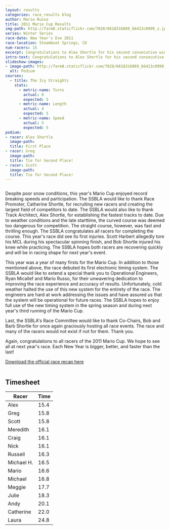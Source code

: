 ```yaml
---
layout: results
categories: race_results blog
author: Mario Russo
title: 2011 Mario Cup Results
img-path: http://farm8.staticflickr.com/7028/6618316869_b6413c0999_z.jpg
series: Winter Series
race-date: New Year's Eve 2011
race-location: Steamboat Springs, CO
num-racers: 15
excerpt: Congratulations to Alex Shortle for his second consecutive win at the 2011 running of the Mario Cup  luge race. Alex won in 15.4 seconds! All participants posted some seriously fast times, and the  Steamboat Springs Backyard Luge Association (SSBLA) would also like to congratulate Meredith Elzea for posting the fastest time in the women's division. Meredith finished in 16.1 seconds, the third fastest time overall.
intro-text: Congratulations to Alex Shortle for his second consecutive win at the 2011 running of the Mario Cup  luge race. Alex won in 15.4 seconds! All participants posted some seriously fast times, and the  Steamboat Springs Backyard Luge Association (SSBLA) would also like to congratulate Meredith Elzea for posting the fastest time in the women's division. Meredith finished in 16.1 seconds, the third fastest time overall. 
slideshow-images:
- image-path: http://farm8.staticflickr.com/7028/6618316869_b6413c0999_z.jpg
  alt: Podium
courses:
  - title: The Icy Straights
    stats:
      - metric-name: Turns
        actual: 0
        expected: 5
      - metric-name: Length
        actual: 4
        expected: 5
      - metric-name: Speed
        actual: 5
        expected: 5
podium:
- racer: Alex Shortle
  image-path: 
  title: First Place
- racer: Greg
  image-path: 
  title: Tie for Second Place!
- racer: Scott
  image-path: 
  title: Tie for Second Place!
---
```

<div class="row">
    <div class="two-thirds column">

<p>Despite poor snow conditions, this year's Mario Cup enjoyed record breaking speeds and participation. The SSBLA would like to thank Race Promoter, Catherine Shortle, for recruiting new racers and creating the largest field of competitors to date. The SSBLA would also like to thank Track Architect, Alex Shortle, for establishing the fastest tracks to date. Due to weather conditions and the late starttime, the curved course was deemed too dangerous for competition. The straight course, however, was fast and thrilling enough. The SSBLA congratulates all racers for completing the course. This year's race did see its first injuries. Scott Harbert allegedly tore his MCL during his spectacular spinning finish, and Bob Shortle injured his knee while practicing. The SSBLA hopes both racers are  recovering quickly and will be in racing shape for next year's event.<p>

<p>This year was a year of many firsts for the Mario Cup. In addition to those mentioned above, the race debuted its first electronic timing system. The SSBLA would like to extend a special thank you to Operational Engineers, Ryan Micallef and Mario Russo, for their unwavering dedication to improving the race experience and accuracy of results. Unfortunately, cold weather halted the use of this new system for the entirety of the race. The engineers are hard at work addressing the issues and have assured us that the system will be operational for future races. The SSBLA hopes to enjoy full use of the new timing system in the spring season and during next year's third running of the Mario Cup.</p>
<p>Last, the SSBLA's Race Committee would like to thank Co-Chairs, Bob and Barb Shortle for once again graciously hosting all race events. The race and many of the racers would not exist if not for them. Thank you.</p>
<p>Again, congratulations to all racers of the 2011 Mario Cup. We hope to see all at next year's race. Each New Year is bigger, better, and faster than the last!</p>
<p><a target="_blank" href="/assets/2011-race-wrapup.pdf">Download the official race recap here</a></p>
    </div>
</div>
<div class="row">
    <div class="two-thirds column">
        <div class="underline-heading">
            <h2>Timesheet</h2>
        </div>
        <table
            class="table table-striped table-bordered">
            <thead>
                <tr>
                    <th>Racer</th>
                    <th>Time</th>
                </tr>
            </thead>
            <tbody>
                <tr>
                    <td>Alex</td>
                    <td>15.4</td>
                </tr>
                <tr>
                    <td>Greg</td>
                    <td>15.8</td>
                </tr>
                <tr>
                    <td>Scott</td>
                    <td>15.8</td>
                </tr>
                <tr>
                    <td>Meredith</td>
                    <td>16.1</td>
                </tr>
                <tr>
                    <td>Craig</td>
                    <td>16.1</td>
                </tr>
                <tr>
                    <td>Nick</td>
                    <td>16.1</td>
                </tr>
                <tr>
                    <td>Russell</td>
                    <td>16.3</td>
                </tr>
                <tr>
                    <td>Michael H.</td>
                    <td>16.5</td>
                </tr>
                <tr>
                    <td>Mario</td>
                    <td>16.6</td>
                </tr>
                <tr>
                    <td>Michael</td>
                    <td>16.8</td>
                </tr>
                <tr>
                    <td>Meggie</td>
                    <td>17.7</td>
                </tr>
                <tr>
                    <td>Julie</td>
                    <td>18.3</td>
                </tr>
                <tr>
                    <td>Andy</td>
                    <td>20.1</td>
                </tr>
                <tr>
                    <td>Catherine</td>
                    <td>22.0</td>
                </tr>
                <tr>
                    <td>Laura</td>
                    <td>24.8</td>
                </tr>
            </tbody>
        </table>
    </div>
</div>

